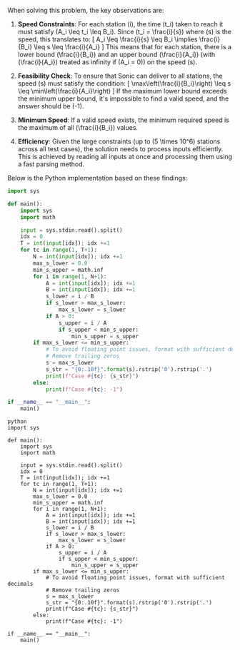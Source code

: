 When solving this problem, the key observations are:

1. **Speed Constraints**: For each station \(i\), the time \(t_i\) taken to reach it must satisfy \(A_i \leq t_i \leq B_i\). Since \(t_i = \frac{i}{s}\) where \(s\) is the speed, this translates to:
   \[
   A_i \leq \frac{i}{s} \leq B_i \implies \frac{i}{B_i} \leq s \leq \frac{i}{A_i}
   \]
   This means that for each station, there is a lower bound \(\frac{i}{B_i}\) and an upper bound \(\frac{i}{A_i}\) (with \(\frac{i}{A_i}\) treated as infinity if \(A_i = 0\)) on the speed \(s\).

2. **Feasibility Check**: To ensure that Sonic can deliver to all stations, the speed \(s\) must satisfy the condition:
   \[
   \max\left(\frac{i}{B_i}\right) \leq s \leq \min\left(\frac{i}{A_i}\right)
   \]
   If the maximum lower bound exceeds the minimum upper bound, it's impossible to find a valid speed, and the answer should be \(-1\).

3. **Minimum Speed**: If a valid speed exists, the minimum required speed is the maximum of all \(\frac{i}{B_i}\) values.

4. **Efficiency**: Given the large constraints (up to \(5 \times 10^6\) stations across all test cases), the solution needs to process inputs efficiently. This is achieved by reading all inputs at once and processing them using a fast parsing method.

Below is the Python implementation based on these findings:

```python
import sys

def main():
    import sys
    import math

    input = sys.stdin.read().split()
    idx = 0
    T = int(input[idx]); idx +=1
    for tc in range(1, T+1):
        N = int(input[idx]); idx +=1
        max_s_lower = 0.0
        min_s_upper = math.inf
        for i in range(1, N+1):
            A = int(input[idx]); idx +=1
            B = int(input[idx]); idx +=1
            s_lower = i / B
            if s_lower > max_s_lower:
                max_s_lower = s_lower
            if A > 0:
                s_upper = i / A
                if s_upper < min_s_upper:
                    min_s_upper = s_upper
        if max_s_lower <= min_s_upper:
            # To avoid floating point issues, format with sufficient decimals
            # Remove trailing zeros
            s = max_s_lower
            s_str = "{0:.10f}".format(s).rstrip('0').rstrip('.')
            print(f"Case #{tc}: {s_str}")
        else:
            print(f"Case #{tc}: -1")

if __name__ == "__main__":
    main()
```

```
python
import sys

def main():
    import sys
    import math

    input = sys.stdin.read().split()
    idx = 0
    T = int(input[idx]); idx +=1
    for tc in range(1, T+1):
        N = int(input[idx]); idx +=1
        max_s_lower = 0.0
        min_s_upper = math.inf
        for i in range(1, N+1):
            A = int(input[idx]); idx +=1
            B = int(input[idx]); idx +=1
            s_lower = i / B
            if s_lower > max_s_lower:
                max_s_lower = s_lower
            if A > 0:
                s_upper = i / A
                if s_upper < min_s_upper:
                    min_s_upper = s_upper
        if max_s_lower <= min_s_upper:
            # To avoid floating point issues, format with sufficient decimals
            # Remove trailing zeros
            s = max_s_lower
            s_str = "{0:.10f}".format(s).rstrip('0').rstrip('.')
            print(f"Case #{tc}: {s_str}")
        else:
            print(f"Case #{tc}: -1")

if __name__ == "__main__":
    main()
```